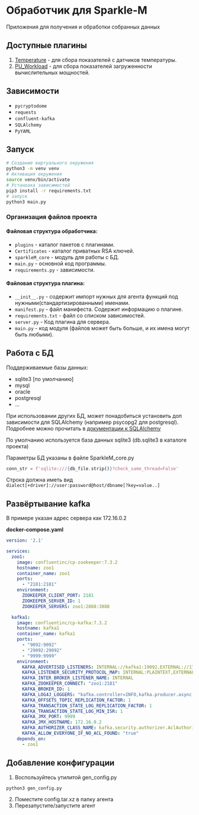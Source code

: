 # Обработчик для Sparkle-M

Приложения для получения и обработки собранных данных

## Доступные плагины
1. [Temperature]() - для сбора показателей с датчиков температуры.
2. [PU_Workload]() - для сбора показателей загруженности вычислительных мощностей.

## Зависимости
* `pycryptodome`
* `requests`
* `confluent-kafka`
* `SQLAlchemy`
* `PyYAML`

## Запуск
```bash
# Создание виртуального окружения
python3 -m venv venv
# Активация окружения
source venv/bin/activate
# Устаноака зависимостей
pip3 install -r requirements.txt
# запуск
python3 main.py
```

### Организация файлов проекта
#### Файловая структура обработчика:
* `plugins` - каталог пакетов с плагинами.
* `Certificates` - каталог приватных RSA ключей.
* `sparkleM_core` - модуль для работы с БД.
* `main.py` - основной код программы.
* `requirements.py` - зависимости.

#### Файловая структура плагина:
* `__init__.py` - содержит импорт нужных для агента функций под нужными(стандартизированными) именами. 
* `manifest.py` - файл манифеста. Содержит информацию о плагине.
* `requirements.txt` - файл со списком зависимостей.
* `server.py` - Код плагина для сервера.
* `main.py` - код модуля (файлов может быть больше, и их имена могут быть любыми).

## Работа с БД

Поддерживаемые базы данных:
* sqlite3 [по умолчанию]
* mysql
* oracle
* postgresql
* ...

При использовании других БД, может понадобиться установить доп зависимости для SQLAlchemy 
(например psycopg2 для postgresql). Подробнее можно прочитать в [документации к SQLAlchemy](https://docs.sqlalchemy.org/en/20/dialects/postgresql.html)

По умолчанию используется база данных sqlite3 (db.sqlite3 в каталоге проекта)

Параметры БД указаны в файле SparkleM_core.py
```python
conn_str = f'sqlite:///{db_file.strip()}?check_same_thread=False'
```
Строка должна иметь вид ``dialect[+driver]://user:password@host/dbname[?key=value..]``


## Развёртывание kafka 

В примере указан адрес сервера как 172.16.0.2

**docker-compose.yaml**
```yaml
version: '2.1'

services:
  zoo1:
    image: confluentinc/cp-zookeeper:7.3.2
    hostname: zoo1
    container_name: zoo1
    ports:
      - "2181:2181"
    environment:
      ZOOKEEPER_CLIENT_PORT: 2181
      ZOOKEEPER_SERVER_ID: 1
      ZOOKEEPER_SERVERS: zoo1:2888:3888

  kafka1:
    image: confluentinc/cp-kafka:7.3.2
    hostname: kafka1
    container_name: kafka1
    ports:
      - "9092:9092"
      - "29092:29092"
      - "9999:9999"
    environment:
      KAFKA_ADVERTISED_LISTENERS: INTERNAL://kafka1:19092,EXTERNAL://172.16.0.2:9092,DOCKER://host.docker.internal:29092
      KAFKA_LISTENER_SECURITY_PROTOCOL_MAP: INTERNAL:PLAINTEXT,EXTERNAL:PLAINTEXT,DOCKER:PLAINTEXT
      KAFKA_INTER_BROKER_LISTENER_NAME: INTERNAL
      KAFKA_ZOOKEEPER_CONNECT: "zoo1:2181"
      KAFKA_BROKER_ID: 1
      KAFKA_LOG4J_LOGGERS: "kafka.controller=INFO,kafka.producer.async.DefaultEventHandler=INFO,state.change.logger=INFO"
      KAFKA_OFFSETS_TOPIC_REPLICATION_FACTOR: 1
      KAFKA_TRANSACTION_STATE_LOG_REPLICATION_FACTOR: 1
      KAFKA_TRANSACTION_STATE_LOG_MIN_ISR: 1
      KAFKA_JMX_PORT: 9999
      KAFKA_JMX_HOSTNAME: 172.16.0.2
      KAFKA_AUTHORIZER_CLASS_NAME: kafka.security.authorizer.AclAuthorizer
      KAFKA_ALLOW_EVERYONE_IF_NO_ACL_FOUND: "true"
    depends_on:
      - zoo1
```

## Добавление конфигурации
1. Воспользуйтесь утилитой gen_config.py 
```bash
python3 gen_config.py
```
2. Поместите config.tar.xz в папку агента
3. Перезапустите/запустите агент
